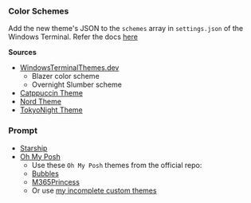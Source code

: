 ### Color Schemes
Add the new theme's JSON to the `schemes` array in `settings.json` of the Windows Terminal. Refer the docs [here](https://docs.microsoft.com/en-gb/windows/terminal/customize-settings/color-schemes)

**Sources**
- [WindowsTerminalThemes.dev](https://windowsterminalthemes.dev)
  - Blazer color scheme
  - Overnight Slumber scheme
- [Catppuccin Theme](https://github.com/catppuccin/windows-terminal)
- [Nord Theme](https://github.com/thismat/nord-windows-terminal)
- [TokyoNight Theme](https://github.com/g-e-o-m-e-t-r-i-c/tokyonight-windows-terminal)

### Prompt
- [Starship](https://starship.rs)
- [Oh My Posh](https://ohmyposh.dev/)
  - Use these `Oh My Posh` themes from the official repo:
  - [Bubbles](https://github.com/JanDeDobbeleer/oh-my-posh/blob/main/themes/bubbles.omp.json)
  - [M365Princess](https://github.com/JanDeDobbeleer/oh-my-posh/blob/main/themes/M365Princess.omp.json)
  - Or use [my incomplete custom themes](https://github.com/icy-comet/oh-my-posh-themes)
